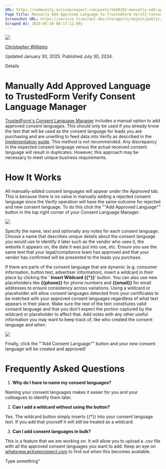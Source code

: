 ```yaml
---
URL: https://community.activeprospect.com/posts/5448162-manually-add-approved-language-to-trustedform-verify-consent-language-manager
Page Title: Manually Add Approved Language to TrustedForm Verify Consent Language Manager
Screenshot URL: https://service.firecrawl.dev/storage/v1/object/public/media/screenshot-81b4902a-c29c-4e86-be43-4093d0bcb6b3.png
Scraped At: 2025-05-30 00:17:12.091
---
```


[![](https://content2.bloomfire.com/avatars/users/1405246/thumb/thumbnail.png?f=1620827893&Expires=1748567764&Signature=k2EnCRpiTRmRjLWA5M8R7-Q~ePGyjTegalEZr1l2l~eMY7xFC2FmIo-9OVSnDVpY--Mbi82MQMtP34UG13foga8dMzBCQXPMx9xZ6rTZuOwK4GntN5kl6ltaJW5O5hfTxErw7QwuwLQQFZMhZXzzoxPST5FL4ufGvdNExAJJnrRC0j73E2QDrOgs~ZI-UT83wHw8JAC3dI4sJywxG-Sz8cB8e1bez~Lkv58sV9LFMjjG0AEtHKl9lnpZ18yXsHxZBPQHp93RW96Xf4nR3shGoGD54gzpAp0Fi~UM5eF4kPQBsi-BnI~SwbfUI1KMOXLzmlqBFq7S~atB-d8kmcDaXQ__&Key-Pair-Id=APKAIDFCFZ2UHE5LPIUA)](https://community.activeprospect.com/memberships/7846678-christopher-williams)

[_Christopher Williams_](https://community.activeprospect.com/memberships/7846678-christopher-williams)

Updated January 30, 2025. Published July 30, 2024.

Details

# Manually Add Approved Language to TrustedForm Verify Consent Language Manager

[TrustedForm's Consent Language Manager](https://community.activeprospect.com/posts/5474006-trustedform-consent-language-manager) includes a manual option to add approved consent languages. This should only be used if you already know the text that will be used as the consent language for leads you are purchasing and are unwilling to feed data into Verify as described in the [implementation guide](https://community.activeprospect.com/posts/5253900-trustedform-verify-implementation-guide). This method is not recommended. Any discrepancy in the expected consent language versus the actual received consent language will result in duplicates. However, this approach may be necessary to meet unique business requirements.

# How It Works

All manually-added consent languages will appear under the Approved tab. This is because there is no value in manually adding a rejected consent language since the Verify operation will have the same outcome for rejected and new consent language. To do this click the ""Add Approved Language"" button in the top right corner of your Consent Language Manager.

![](https://content2.bloomfire.com/thumbnails/contents/004/404/786/original.png?f=1722271363&Expires=1748567822&Signature=NZTVXDCEX7LhLvDP3nC2FE4YfsIf2mafxy7vnCe8DjSIPYoHwwz693BNeeg-AbEWt-J6b7GoS0y4BioRbfH9ov1RoEEyAbv7nfq2bK~HfKMana0Gplry8wLrFjVEMy2~VMQ0Jk6HU5V3kaQP0eZ-bPKpHkI75hFGMpWmDlgWCajsU6iPVy5fslpSr-IJF28gwJAv9HuIm376LnqED319AnJWMBWeX7U6xhN~RXIwEkePnDZK6AKW2bn4D3SMq-i8dhCmVAz7ltqvNlJcu6WfWzsw1qFGr5C9jAV0OxeAdzI14UnOFbOCkoi7C~kvhuAL55HVux7iGKvYe3VI7X1BVg__&Key-Pair-Id=APKAIDFCFZ2UHE5LPIUA)

Specify the name, text and optionally any notes for each consent language. Choose a name that describes unique details about the consent language you would use to identify it later such as the vendor who uses it, the website it appears on, the date it was put into use, etc. Ensure you use the same text that your legal/compliance team has approved and that your vendor has confirmed will be presented to the leads you purchase.

If there are parts of the consent language that are dynamic (e.g. consumer information, button text, advertiser information), insert a wildcard in their place by clicking the ' **Insert Wildcard {{\*}}**' button. You can also use new placeholders like **{{phone}}** for phone numbers and **{{email}}** for email addresses to ensure consistency across variations. Using a wildcard or placeholder will allow consent languages detected from your certificates to be matched with your approved consent languages regardless of what text appears in their place. Make sure the rest of the text constitutes valid consent language and that you don't expect the portion captured by the wildcard or placeholder to affect that. Add notes with any other useful information you may want to keep track of, like who created the consent language and when.

![](https://content2.bloomfire.com/thumbnails/contents/004/791/591/original.png?f=1738255778&Expires=1748567822&Signature=L2PRz803lKh~yymtQrJihXBcuFwx4ctQ-JUHKx6aD1iCPkm3t0sfrr7vbpckxDVA4AIzH97Uo9tEq52-S6prNZ~TofbvJhHX7PcPa~h28gqrGSvibMKfXgMMzTr1C9gJWwx8MgI7~yk4cQ~QeSlZbcGK4ptazcWZbUlpKhuI8PBgStUqc4VJyKbk0258n0Fhw0ZrcMKR0L8vjDYykuCkxz0DHf~bEmd-bEZqrv7YNuEQq3WYMlvNr3juX-IS52kSnoSxCJxxT51JH2uCaLNUO00Np9-Ue5MZckaXMjjfe~8Nsj7NUoMnkAo85n5WSqB18f-Nmj6fZi3RySr3v~cgag__&Key-Pair-Id=APKAIDFCFZ2UHE5LPIUA)

Finally, click the ""Add Consent Language"" button and your new consent language will be created and approved!

# Frequently Asked Questions

1. **Why do I have to name my consent languages?**

Naming your consent languages makes it easier for you and your colleagues to identify them later.

2. **Can I add a wildcard without using the button?**

Yes. The wildcard button simply inserts {{\*}} into your consent language text. If you add that yourself it will still be treated as a wildcard.

3. **Can I add consent languages in bulk?**

This is a feature that we are working on. It will allow you to upload a .csv file with all the approved consent languages you want to add. Keep an eye on [whatsnew.activeprospect.com](https://whatsnew.activeprospect.com/) to find out when this becomes available.


Type something"

